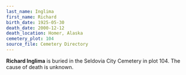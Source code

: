 ```yaml
---
last_name: Inglima
first_name: Richard
birth_date: 1925-05-30
death_date: 2000-12-12
death_location: Homer, Alaska
cemetery_plot: 104
source_file: Cemetery Directory
---
```

**Richard   Inglima** is buried in the Seldovia City Cemetery in plot 104.  The cause of death is unknown.




